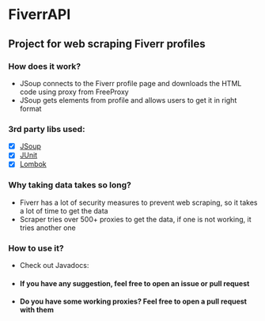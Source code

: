# FiverrAPI

## Project for web scraping Fiverr profiles

### How does it work?
- JSoup connects to the Fiverr profile page and downloads the HTML code using proxy from FreeProxy
- JSoup gets elements from profile and allows users to get it in right format
### 3rd party libs used:
- [x] [JSoup](https://jsoup.org/)
- [x] [JUnit](https://junit.org/junit5/)
- [x] [Lombok](https://projectlombok.org/)
### Why taking data takes so long?
- Fiverr has a lot of security measures to prevent web scraping, so it takes a lot of time to get the data
- Scraper tries over 500+ proxies to get the data, if one is not working, it tries another one
### How to use it?
- Check out Javadocs: 

- #### If you have any suggestion, feel free to open an issue or pull request
- #### Do you have some working proxies? Feel free to open a pull request with them
